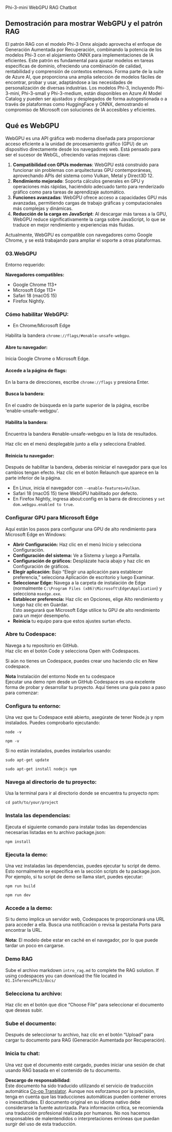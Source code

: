 <!--
CO_OP_TRANSLATOR_METADATA:
{
  "original_hash": "4aac6b8a5dcbbe9a32b47be30340cac2",
  "translation_date": "2025-05-07T10:18:32+00:00",
  "source_file": "code/08.RAG/rag_webgpu_chat/README.md",
  "language_code": "es"
}
-->
Phi-3-mini WebGPU RAG Chatbot

## Demostración para mostrar WebGPU y el patrón RAG  
El patrón RAG con el modelo Phi-3 Onnx alojado aprovecha el enfoque de Generación Aumentada por Recuperación, combinando la potencia de los modelos Phi-3 con el alojamiento ONNX para implementaciones de IA eficientes. Este patrón es fundamental para ajustar modelos en tareas específicas de dominio, ofreciendo una combinación de calidad, rentabilidad y comprensión de contextos extensos. Forma parte de la suite de Azure AI, que proporciona una amplia selección de modelos fáciles de encontrar, probar y usar, adaptándose a las necesidades de personalización de diversas industrias. Los modelos Phi-3, incluyendo Phi-3-mini, Phi-3-small y Phi-3-medium, están disponibles en Azure AI Model Catalog y pueden ser ajustados y desplegados de forma autogestionada o a través de plataformas como HuggingFace y ONNX, demostrando el compromiso de Microsoft con soluciones de IA accesibles y eficientes.

## Qué es WebGPU  
WebGPU es una API gráfica web moderna diseñada para proporcionar acceso eficiente a la unidad de procesamiento gráfico (GPU) de un dispositivo directamente desde los navegadores web. Está pensado para ser el sucesor de WebGL, ofreciendo varias mejoras clave:

1. **Compatibilidad con GPUs modernas**: WebGPU está construido para funcionar sin problemas con arquitecturas GPU contemporáneas, aprovechando APIs del sistema como Vulkan, Metal y Direct3D 12.  
2. **Rendimiento mejorado**: Soporta cálculos generales en GPU y operaciones más rápidas, haciéndolo adecuado tanto para renderizado gráfico como para tareas de aprendizaje automático.  
3. **Funciones avanzadas**: WebGPU ofrece acceso a capacidades GPU más avanzadas, permitiendo cargas de trabajo gráficas y computacionales más complejas y dinámicas.  
4. **Reducción de la carga en JavaScript**: Al descargar más tareas a la GPU, WebGPU reduce significativamente la carga sobre JavaScript, lo que se traduce en mejor rendimiento y experiencias más fluidas.

Actualmente, WebGPU es compatible con navegadores como Google Chrome, y se está trabajando para ampliar el soporte a otras plataformas.

### 03.WebGPU  
Entorno requerido:

**Navegadores compatibles:**  
- Google Chrome 113+  
- Microsoft Edge 113+  
- Safari 18 (macOS 15)  
- Firefox Nightly.

### Cómo habilitar WebGPU:

- En Chrome/Microsoft Edge

Habilita la bandera `chrome://flags/#enable-unsafe-webgpu`.

#### Abre tu navegador:  
Inicia Google Chrome o Microsoft Edge.

#### Accede a la página de flags:  
En la barra de direcciones, escribe `chrome://flags` y presiona Enter.

#### Busca la bandera:  
En el cuadro de búsqueda en la parte superior de la página, escribe 'enable-unsafe-webgpu'.

#### Habilita la bandera:  
Encuentra la bandera #enable-unsafe-webgpu en la lista de resultados.

Haz clic en el menú desplegable junto a ella y selecciona Enabled.

#### Reinicia tu navegador:  

Después de habilitar la bandera, deberás reiniciar el navegador para que los cambios tengan efecto. Haz clic en el botón Relaunch que aparece en la parte inferior de la página.

- En Linux, inicia el navegador con `--enable-features=Vulkan`.  
- Safari 18 (macOS 15) tiene WebGPU habilitado por defecto.  
- En Firefox Nightly, ingresa about:config en la barra de direcciones y `set dom.webgpu.enabled to true`.

### Configurar GPU para Microsoft Edge  

Aquí están los pasos para configurar una GPU de alto rendimiento para Microsoft Edge en Windows:

- **Abrir Configuración:** Haz clic en el menú Inicio y selecciona Configuración.  
- **Configuración del sistema:** Ve a Sistema y luego a Pantalla.  
- **Configuración de gráficos:** Desplázate hacia abajo y haz clic en Configuración de gráficos.  
- **Elegir aplicación:** Bajo “Elegir una aplicación para establecer preferencia,” selecciona Aplicación de escritorio y luego Examinar.  
- **Seleccionar Edge:** Navega a la carpeta de instalación de Edge (normalmente `C:\Program Files (x86)\Microsoft\Edge\Application`) y selecciona `msedge.exe`.  
- **Establecer preferencia:** Haz clic en Opciones, elige Alto rendimiento y luego haz clic en Guardar.  
Esto asegurará que Microsoft Edge utilice tu GPU de alto rendimiento para un mejor desempeño.  
- **Reinicia** tu equipo para que estos ajustes surtan efecto.

### Abre tu Codespace:  
Navega a tu repositorio en GitHub.  
Haz clic en el botón Code y selecciona Open with Codespaces.

Si aún no tienes un Codespace, puedes crear uno haciendo clic en New codespace.

**Nota** Instalación del entorno Node en tu codespace  
Ejecutar una demo npm desde un GitHub Codespace es una excelente forma de probar y desarrollar tu proyecto. Aquí tienes una guía paso a paso para comenzar:

### Configura tu entorno:  
Una vez que tu Codespace esté abierto, asegúrate de tener Node.js y npm instalados. Puedes comprobarlo ejecutando:  
```
node -v
```  
```
npm -v
```

Si no están instalados, puedes instalarlos usando:  
```
sudo apt-get update
```  
```
sudo apt-get install nodejs npm
```

### Navega al directorio de tu proyecto:  
Usa la terminal para ir al directorio donde se encuentra tu proyecto npm:  
```
cd path/to/your/project
```

### Instala las dependencias:  
Ejecuta el siguiente comando para instalar todas las dependencias necesarias listadas en tu archivo package.json:  

```
npm install
```

### Ejecuta la demo:  
Una vez instaladas las dependencias, puedes ejecutar tu script de demo. Esto normalmente se especifica en la sección scripts de tu package.json. Por ejemplo, si tu script de demo se llama start, puedes ejecutar:  

```
npm run build
```  
```
npm run dev
```

### Accede a la demo:  
Si tu demo implica un servidor web, Codespaces te proporcionará una URL para acceder a ella. Busca una notificación o revisa la pestaña Ports para encontrar la URL.

**Nota:** El modelo debe estar en caché en el navegador, por lo que puede tardar un poco en cargarse.

### Demo RAG  
Sube el archivo markdown `intro_rag.md` to complete the RAG solution. If using codespaces you can download the file located in `01.InferencePhi3/docs/`

### Selecciona tu archivo:  
Haz clic en el botón que dice “Choose File” para seleccionar el documento que deseas subir.

### Sube el documento:  
Después de seleccionar tu archivo, haz clic en el botón “Upload” para cargar tu documento para RAG (Generación Aumentada por Recuperación).

### Inicia tu chat:  
Una vez que el documento esté cargado, puedes iniciar una sesión de chat usando RAG basada en el contenido de tu documento.

**Descargo de responsabilidad**:  
Este documento ha sido traducido utilizando el servicio de traducción automática [Co-op Translator](https://github.com/Azure/co-op-translator). Aunque nos esforzamos por la precisión, tenga en cuenta que las traducciones automáticas pueden contener errores o inexactitudes. El documento original en su idioma nativo debe considerarse la fuente autorizada. Para información crítica, se recomienda una traducción profesional realizada por humanos. No nos hacemos responsables de malentendidos o interpretaciones erróneas que puedan surgir del uso de esta traducción.